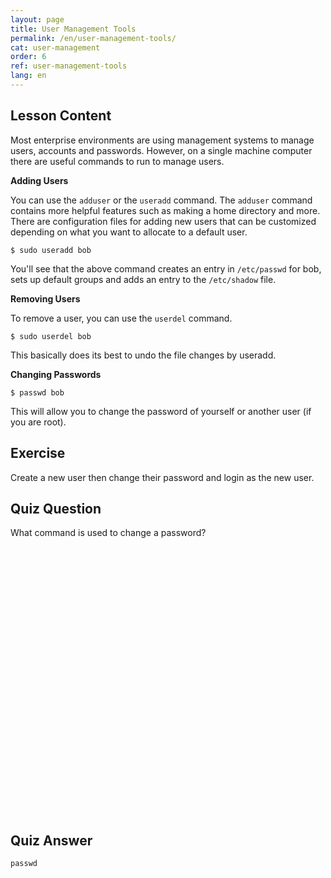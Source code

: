 ```yaml
---
layout: page
title: User Management Tools
permalink: /en/user-management-tools/
cat: user-management
order: 6
ref: user-management-tools
lang: en
---
```


## Lesson Content

Most enterprise environments are using management systems to manage users, accounts and passwords. However, on a single machine computer there are useful commands to run to manage users.

**Adding Users**  

You can use the `adduser` or the `useradd` command. The `adduser` command contains more helpful features such as making a home directory and more. There are configuration files for adding new users that can be customized depending on what you want to allocate to a default user. 

`$ sudo useradd bob`

You'll see that the above command creates an entry in `/etc/passwd` for bob, sets up default groups and adds an entry to the `/etc/shadow` file.

**Removing Users**  

To remove a user, you can use the `userdel` command.

`$ sudo userdel bob`

This basically does its best to undo the file changes by useradd.

**Changing Passwords**  

`$ passwd bob`

This will allow you to change the password of yourself or another user (if you are root).

## Exercise

Create a new user then change their password and login as the new user.

## Quiz Question

What command is used to change a password?  
<br /><br /><br /><br /><br /><br /><br /><br /><br /><br /><br /><br /><br /><br /><br /><br /><br /><br /><br /><br /><br /><br /><br /><br /><br /><br />
## Quiz Answer

`passwd`
